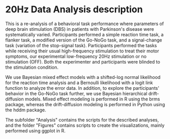 # 20Hz Data Analysis description
This is a re-analysis of a behavioral task performance where parameters of deep brain stimulation (DBS) in patients with Parkinson's disease were systematically varied. Participants performed a simple reaction time task, a flanker task, a modified version of the Go-NoGo task, and a signal-change task (variation of the stop-signal task). Participants performed the tasks while receiving their usual high-frequency stimulation to treat their motor symptoms, our experimental low-frequency 20Hz stimulation or no stimulation (OFF). Both the experimenter and participants were blinded to the stimulation condition.

We use Bayesian mixed effect models with a shifted-log normal likelihood for the reaction time analysis and a Bernoulli likelihood with a logit link function to analyze the error data. In addition, to explore the participants' behavior in the Go-NoGo task further, we use Bayesian hierarchical drift-diffusion models. Mixed effect modeling is performed in R using the brms package, whereas the drift-diffusion modeling is performed in Python using the hddm package.

The subfolder "Analysis" contains the scripts for the described analyses, and the folder "Figures" contains scripts to create the visualizations, mainly performed using ggplot in R.
